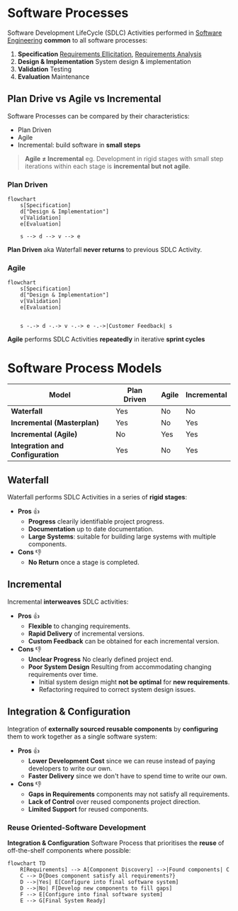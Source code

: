 # Software Processes

Software Development LifeCycle (SDLC) Activities performed in [Software Engineering](../index.md) **common** to all software processes:

1. **Specification** [Requirements Ellicitation](../requirements/elicitation.md), [Requirements Analysis](../requirements/analysis.md)
2. **Design & Implementation** System design & implementation
3. **Validation** Testing
4. **Evaluation** Maintenance

## Plan Drive vs Agile vs Incremental

Software Processes can be compared by their characteristics:

- Plan Driven
- Agile
- Incremental: build software in **small steps**

> **Agile ≠ Incremental** eg. Development in rigid stages with small step
> iterations within each stage is **incremental but not agile**.

### Plan Driven

```mermaid
flowchart
    s[Specification]
    d["Design & Implementation"]
    v[Validation]
    e[Evaluation]

    s --> d --> v --> e
```

**Plan Driven** aka Waterfall **never returns** to previous SDLC Activity.

### Agile

```mermaid
flowchart
    s[Specification]
    d["Design & Implementation"]
    v[Validation]
    e[Evaluation]


    s -.-> d -.-> v -.-> e -.->|Customer Feedback| s
```

**Agile** performs SDLC Activities **repeatedly** in iterative **sprint cycles**

# Software Process Models

| Model                             | Plan Driven | Agile | Incremental |
| --------------------------------- | ----------- | ----- | ----------- |
| **Waterfall**                     | Yes         | No    | No          |
| **Incremental (Masterplan)**      | Yes         | No    | Yes         |
| **Incremental (Agile)**           | No          | Yes   | Yes         |
| **Integration and Configuration** | Yes         | No    | Yes         |

## Waterfall

Waterfall performs SDLC Activities in a series of **rigid stages**:

- **Pros** :thumbsup:
    - **Progress** clearily identifiable project progress.
    - **Documentation** up to date documentation.
    - **Large Systems**: suitable for building large systems with multiple components.
- **Cons** :thumbsdown:
    - **No Return** once a stage is completed.

## Incremental

Incremental **interweaves** SDLC activities:

- **Pros** :thumbsup:
    - **Flexible** to changing requirements.
    - **Rapid Delivery** of incremental versions.
    - **Custom Feedback** can be obtained for each incremental version.
- **Cons** :thumbsdown:
    - **Unclear Progress** No clearly defined project end.
    - **Poor System Design** Resulting from accommodating changing requirements over time.
        - Initial system design might **not be optimal** for **new requirements**.
        - Refactoring required to correct system design issues.

## Integration & Configuration

Integration of **externally sourced reusable components** by **configuring** them to work together as a single software system:

- **Pros** :thumbsup:
    - **Lower Development Cost** since we can reuse instead of paying developers to write our own.
    - **Faster Delivery** since we don't have to spend time to write our own.
- **Cons** :thumbsdown:
    - **Gaps in Requirements** components may not satisfy all requirements.
    - **Lack of Control** over reused components project direction.
    - **Limited Support** for reused components.

### Reuse Oriented-Software Development

**Integration & Configuration** Software Process that prioritises the **reuse** of off-the-shelf components
where possible:

```mermaid
flowchart TD
    R[Requirements] --> A[Component Discovery] -->|Found components| C
    C --> D{Does component satisfy all requirements?}
    D -->|Yes| E[Configure into final software system]
    D -->|No| F[Develop new components to fill gaps]
    F --> E[Configure into final software system]
    E --> G[Final System Ready]
```
